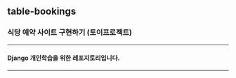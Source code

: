 ## table-bookings

### 식당 예약 사이트 구현하기 (토이프로젝트)

----------------------

#### Django 개인학습을 위한 레포지토리입니다.

-----------------------
